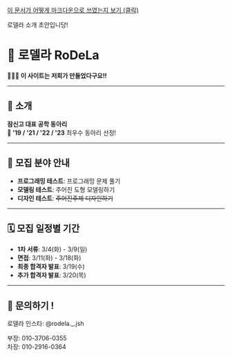 [이 문서가 어떻게 마크다운으로 쓰였는지 보기 (클릭)](https://raw.githubusercontent.com/jsrodela/club-recruit/refs/heads/main/account/docs/rodela.md)

로델라 소개 초안입니당!

# 🚀 로델라 RoDeLa
**🧑🏻‍💻 이 사이트는 저희가 만들었다구요!!**
***
## 📌 소개
**잠신고 대표 공학 동아리**  
**👑 '19 / '21 / '22 / '23** 최우수 동아리 선정!
***
## 👏 모집 분야 안내

- **프로그래밍 테스트**: 프로그래밍 문제 풀기  
- **모델링 테스트**: 주어진 도형 모델링하기  
- **디자인 테스트**: ~~주어진주제 디자인하기~~

***

## 🗓️ 모집 일정별 기간
- **1차 서류**: 3/4(화) - 3/9(일)  
- **면접**: 3/11(화) - 3/18(화)  
- **최종 합격자 발표**: 3/19(수)  
- **추가 합격자 발표**: 3/20(목)

---
## 🌱 문의하기 !
로델라 인스타: <a href="https://instagram.com/rodela._.jsh" target='_blank' style="text-decoration:none" link="black" vlink="black" alink="black">@rodela._.jsh</a>

부장: 010-3706-0355  
차장: 010-2916-0364
